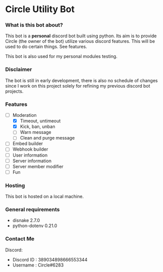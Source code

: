 # Circle Utility Bot

### What is this bot about?
This bot is a **personal** discord bot built using python. Its aim is to provide Circle (the owner of the bot) utilize various discord features. This will be used to do certain things. See features.

This bot is also used for my personal modules testing.

### Disclaimer
The bot is still in early development, there is also no schedule of changes since I work on this project solely for refining my previous discord bot projects.

### Features
- [ ] Moderation
  - [x] Timeout, untimeout
  - [x] Kick, ban, unban
  - [ ] Warn message
  - [ ] Clean and purge message
- [ ] Embed builder
- [ ] Webhook builder
- [ ] User information
- [ ] Server information
- [ ] Server member modifier
- [ ] Fun

### Hosting
This bot is hosted on a local machine.

### General requirements
- disnake 2.7.0
- python-dotenv 0.21.0

### Contact Me
Discord:
- Discord ID  : 389034898666553344
- Username    : Circle#6283
